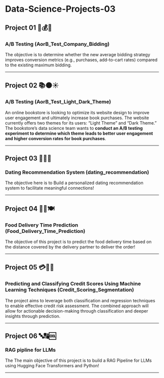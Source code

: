 # Data-Science-Projects-03
## Project 01 🔖💰💱
### A/B Testing (AorB_Test_Company_Bidding)
The objective is to determine whether the new average bidding strategy improves conversion metrics (e.g., purchases, add-to-cart rates) compared to the existing maximum bidding.

---
## Project 02 📚🌑☀️
### A/B Testing (AorB_Test_Light_Dark_Theme)  
An online bookstore is looking to optimize its website design to improve user engagement and ultimately increase book purchases. The website currently offers two themes for its users: “Light Theme” and “Dark Theme.”   
The bookstore’s data science team wants to **conduct an A/B testing experiment to determine which theme leads to better user engagement and higher conversion rates for book purchases**.  

---
## Project 03 💝💞💘
### Dating Recommendation System (dating_recommendation)
The objective here is to Build a personalized dating recommendation system to facilitate meaningful connections!

---
## Project 04 🍔🍝🍽️
### Food Delivery Time Prediction (Food_Delivery_Time_Prediction)
The objective of this project is to predict the food delivery time based on the distance covered by the delivery partner to deliver the order!  

---
## Project 05 💳💸🏦
### Predicting and Classifying Credit Scores Using Machine Learning Techniques (Credit_Scoring_Segmentation)
The project aims to leverage both classification and regression techniques to enable effective credit risk assessment. The combined approach will allow for actionable decision-making through classification and deeper insights through prediction.

---
## Project 06 🔤🔠🆒
### RAG pipline for LLMs
The The main objective of this project is to build a RAG Pipeline for LLMs using Hugging Face Transformers and Python!    

---
